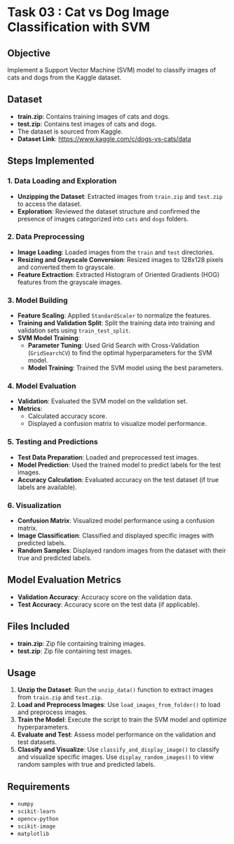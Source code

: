 
# Task 03 : Cat vs Dog Image Classification with SVM

## Objective

Implement a Support Vector Machine (SVM) model to classify images of cats and dogs from the Kaggle dataset.

## Dataset

- **train.zip**: Contains training images of cats and dogs.
- **test.zip**: Contains test images of cats and dogs.
- The dataset is sourced from Kaggle.
- **Dataset Link**: https://www.kaggle.com/c/dogs-vs-cats/data

## Steps Implemented

### 1. Data Loading and Exploration

- **Unzipping the Dataset**: Extracted images from `train.zip` and `test.zip` to access the dataset.
- **Exploration**: Reviewed the dataset structure and confirmed the presence of images categorized into `cats` and `dogs` folders.

### 2. Data Preprocessing

- **Image Loading**: Loaded images from the `train` and `test` directories.
- **Resizing and Grayscale Conversion**: Resized images to 128x128 pixels and converted them to grayscale.
- **Feature Extraction**: Extracted Histogram of Oriented Gradients (HOG) features from the grayscale images.

### 3. Model Building

- **Feature Scaling**: Applied `StandardScaler` to normalize the features.
- **Training and Validation Split**: Split the training data into training and validation sets using `train_test_split`.
- **SVM Model Training**:
  - **Parameter Tuning**: Used Grid Search with Cross-Validation (`GridSearchCV`) to find the optimal hyperparameters for the SVM model.
  - **Model Training**: Trained the SVM model using the best parameters.

### 4. Model Evaluation

- **Validation**: Evaluated the SVM model on the validation set.
- **Metrics**:
  - Calculated accuracy score.
  - Displayed a confusion matrix to visualize model performance.

### 5. Testing and Predictions

- **Test Data Preparation**: Loaded and preprocessed test images.
- **Model Prediction**: Used the trained model to predict labels for the test images.
- **Accuracy Calculation**: Evaluated accuracy on the test dataset (if true labels are available).

### 6. Visualization

- **Confusion Matrix**: Visualized model performance using a confusion matrix.
- **Image Classification**: Classified and displayed specific images with predicted labels.
- **Random Samples**: Displayed random images from the dataset with their true and predicted labels.


##  Model Evaluation Metrics

- **Validation Accuracy**: Accuracy score on the validation data.
- **Test Accuracy**: Accuracy score on the test data (if applicable).

## Files Included

- **train.zip**: Zip file containing training images.
- **test.zip**: Zip file containing test images.

## Usage

1. **Unzip the Dataset**: Run the `unzip_data()` function to extract images from `train.zip` and `test.zip`.
2. **Load and Preprocess Images**: Use `load_images_from_folder()` to load and preprocess images.
3. **Train the Model**: Execute the script to train the SVM model and optimize hyperparameters.
4. **Evaluate and Test**: Assess model performance on the validation and test datasets.
5. **Classify and Visualize**: Use `classify_and_display_image()` to classify and visualize specific images. Use `display_random_images()` to view random samples with true and predicted labels.


## Requirements

- `numpy`
- `scikit-learn`
- `opencv-python`
- `scikit-image`
- `matplotlib`


